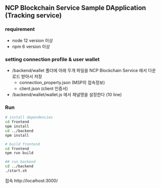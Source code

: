 ## NCP Blockchain Service Sample DApplication (Tracking service)

### requirement
- node 12 version 이상
- npm 6 version 이상

### setting connection profile & user wallet
- /backend/wallet 폴더에 아래 두개 파일을 NCP Blockchain Service 에서 다운로드 받아서 저장
   - connection_property.json (MSP의 접속정보)
   - client.json (client 인증서)
- /backend/wallet/wallet.js 에서 채널명을 설정한다 (10 line)

### Run 
```bash
# install dependencies
cd frontend 
npm install
cd ../backend
npm install

# build frontend
cd frontend
npm run build

## run backend
cd ../backend
./start.sh

```
접속 http://localhost:3000/
